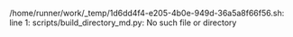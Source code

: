 /home/runner/work/_temp/1d6dd4f4-e205-4b0e-949d-36a5a8f66f56.sh: line 1: scripts/build_directory_md.py: No such file or directory
